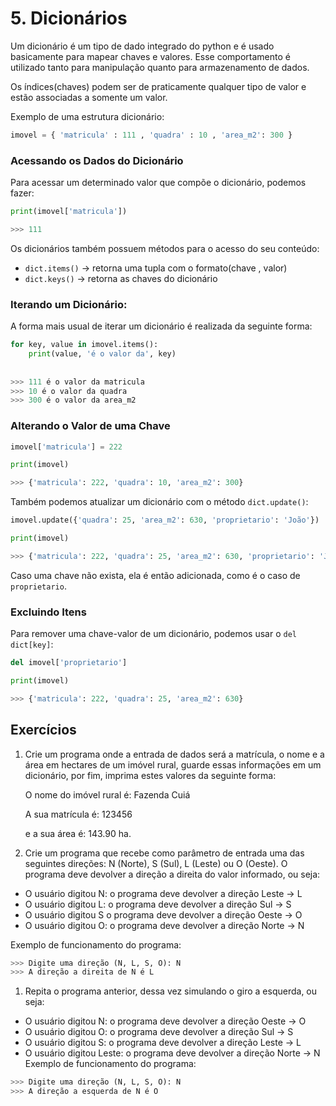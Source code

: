 # 5. Dicionários

Um dicionário é um tipo de dado integrado do python e é usado basicamente para mapear chaves e valores. Esse comportamento é utilizado tanto para manipulação quanto para armazenamento de dados.

Os índices(chaves) podem ser de praticamente qualquer tipo de valor e estão associadas a somente um valor.

Exemplo de uma estrutura dicionário:

```python
imovel = { 'matricula' : 111 , 'quadra' : 10 , 'area_m2': 300 }
```

### Acessando os Dados do Dicionário

Para acessar um determinado valor que compõe o dicionário, podemos fazer:

```python
print(imovel['matricula'])

>>> 111
```

Os dicionários também possuem métodos para o acesso do seu conteúdo:

* `dict.items()` -> retorna uma tupla com o formato(chave , valor)
* `dict.keys()` -> retorna as chaves do dicionário

### Iterando um Dicionário:

A forma mais usual de iterar um dicionário é realizada da seguinte forma:

```python
for key, value in imovel.items():
    print(value, 'é o valor da', key)
    
    
>>> 111 é o valor da matricula
>>> 10 é o valor da quadra
>>> 300 é o valor da area_m2
```

### Alterando o Valor de uma Chave

```python
imovel['matricula'] = 222

print(imovel)

>>> {'matricula': 222, 'quadra': 10, 'area_m2': 300}
```

Também podemos atualizar um dicionário com o método `dict.update()`:


```python
imovel.update({'quadra': 25, 'area_m2': 630, 'proprietario': 'João'})

print(imovel)

>>> {'matricula': 222, 'quadra': 25, 'area_m2': 630, 'proprietario': 'João'}
```

Caso uma chave não exista, ela é então adicionada, como é o caso de `proprietario`.
 

### Excluindo Itens

Para remover uma chave-valor de um dicionário, podemos usar o `del dict[key]`:

```python
del imovel['proprietario']

print(imovel)

>>> {'matricula': 222, 'quadra': 25, 'area_m2': 630}
```

## Exercícios

1. Crie um programa onde a entrada de dados será a matrícula, o nome e a área em hectares de um imóvel rural, guarde essas informações em um dicionário, por fim, imprima estes valores da seguinte forma:

    O nome do imóvel rural é: Fazenda Cuiá

    A sua matrícula é: 123456 

    e a sua área é: 143.90 ha.
    
2. Crie um programa que recebe como parâmetro de entrada uma das seguintes direções: N (Norte), S (Sul), L (Leste) ou O (Oeste). O programa deve devolver a direção a direita do valor informado, ou seja:

* O usuário digitou N: o programa deve devolver a direção Leste -> L
* O usuário digitou L: o programa deve devolver a direção Sul -> S
* O usuário digitou S o programa deve devolver a direção Oeste -> O
* O usuário digitou O: o programa deve devolver a direção Norte -> N

Exemplo de funcionamento do programa:

```python
>>> Digite uma direção (N, L, S, O): N
>>> A direção a direita de N é L
```

1. Repita o programa anterior, dessa vez simulando o giro a esquerda, ou seja:
* O usuário digitou N: o programa deve devolver a direção Oeste -> O
* O usuário digitou O: o programa deve devolver a direção Sul -> S
* O usuário digitou S: o programa deve devolver a direção Leste -> L
* O usuário digitou Leste: o programa deve devolver a direção Norte -> N
Exemplo de funcionamento do programa:

```python
>>> Digite uma direção (N, L, S, O): N
>>> A direção a esquerda de N é O
```